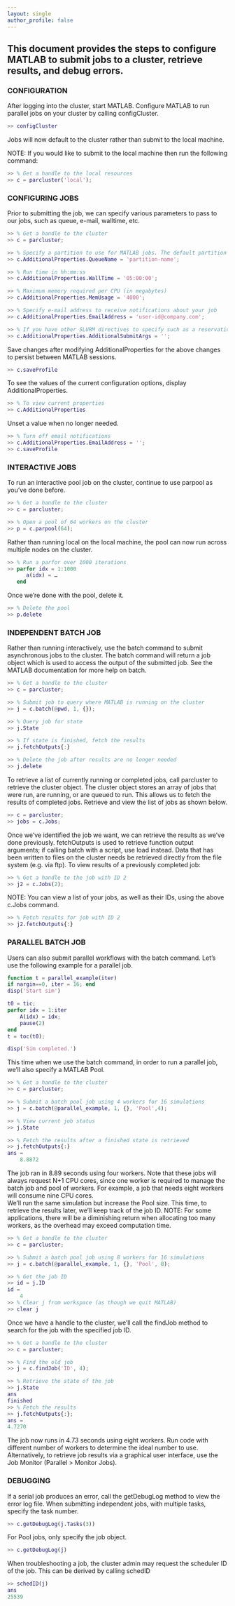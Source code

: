 ```yaml
---
layout: single
author_profile: false
---
```


## This document provides the steps to configure MATLAB to submit jobs to a cluster, retrieve results, and debug errors.

### CONFIGURATION    
After logging into the cluster, start MATLAB.  Configure MATLAB to run parallel jobs on your cluster by calling configCluster.
```Matlab
>> configCluster
```
Jobs will now default to the cluster rather than submit to the local machine.

NOTE: If you would like to submit to the local machine then run the following command:
```Matlab
>> % Get a handle to the local resources
>> c = parcluster('local');
```

### CONFIGURING JOBS    
Prior to submitting the job, we can specify various parameters to pass to our jobs, such as queue, e-mail, walltime, etc. 
```Matlab
>> % Get a handle to the cluster
>> c = parcluster;

>> % Specify a partition to use for MATLAB jobs. The default partition is batch.			
>> c.AdditionalProperties.QueueName = 'partition-name';

>> % Run time in hh:mm:ss
>> c.AdditionalProperties.WallTime = '05:00:00';

>> % Maximum memory required per CPU (in megabytes)
>> c.AdditionalProperties.MemUsage = '4000';

>> % Specify e-mail address to receive notifications about your job
>> c.AdditionalProperties.EmailAddress = 'user-id@company.com';

>> % If you have other SLURM directives to specify such as a reservation, use the command below:
>> c.AdditionalProperties.AdditionalSubmitArgs = '';
```

Save changes after modifying AdditionalProperties for the above changes to persist between MATLAB sessions.
```Matlab
>> c.saveProfile
```

To see the values of the current configuration options, display AdditionalProperties.

```Matlab
>> % To view current properties
>> c.AdditionalProperties
```

Unset a value when no longer needed.
```Matlab
>> % Turn off email notifications 
>> c.AdditionalProperties.EmailAddress = '';
>> c.saveProfile
```

### INTERACTIVE JOBS    
To run an interactive pool job on the cluster, continue to use parpool as you’ve done before.
```Matlab
>> % Get a handle to the cluster
>> c = parcluster;

>> % Open a pool of 64 workers on the cluster
>> p = c.parpool(64);
```

Rather than running local on the local machine, the pool can now run across multiple nodes on the cluster.

```Matlab
>> % Run a parfor over 1000 iterations
>> parfor idx = 1:1000
      a(idx) = …
   end
```

Once we’re done with the pool, delete it.

```Matlab
>> % Delete the pool
>> p.delete
```

### INDEPENDENT BATCH JOB    
Rather than running interactively, use the batch command to submit asynchronous jobs to the cluster.  The batch command will return a job object which is used to access the output of the submitted job.  See the MATLAB documentation for more help on batch.
```Matlab
>> % Get a handle to the cluster
>> c = parcluster;

>> % Submit job to query where MATLAB is running on the cluster
>> j = c.batch(@pwd, 1, {});

>> % Query job for state
>> j.State

>> % If state is finished, fetch the results
>> j.fetchOutputs{:}

>> % Delete the job after results are no longer needed
>> j.delete
```

To retrieve a list of currently running or completed jobs, call parcluster to retrieve the cluster object.  The cluster object stores an array of jobs that were run, are running, or are queued to run.  This allows us to fetch the results of completed jobs.  Retrieve and view the list of jobs as shown below.
```Matlab
>> c = parcluster;
>> jobs = c.Jobs;
```

Once we’ve identified the job we want, we can retrieve the results as we’ve done previously. 
fetchOutputs is used to retrieve function output arguments; if calling batch with a script, use load instead.   Data that has been written to files on the cluster needs be retrieved directly from the file system (e.g. via ftp).
To view results of a previously completed job:
```Matlab
>> % Get a handle to the job with ID 2
>> j2 = c.Jobs(2);
```

NOTE: You can view a list of your jobs, as well as their IDs, using the above c.Jobs command.  
```Matlab
>> % Fetch results for job with ID 2
>> j2.fetchOutputs{:}
```

### PARALLEL BATCH JOB    
Users can also submit parallel workflows with the batch command.  Let’s use the following example for a parallel job.   
 
```Matlab
function t = parallel_example(iter)
if nargin==0, iter = 16; end
disp('Start sim')

t0 = tic;
parfor idx = 1:iter
    A(idx) = idx;
    pause(2)
end
t = toc(t0);

disp('Sim completed.')
```    

This time when we use the batch command, in order to run a parallel job, we’ll also specify a MATLAB Pool.    
```Matlab
>> % Get a handle to the cluster
>> c = parcluster;

>> % Submit a batch pool job using 4 workers for 16 simulations
>> j = c.batch(@parallel_example, 1, {}, 'Pool',4);

>> % View current job status
>> j.State

>> % Fetch the results after a finished state is retrieved
>> j.fetchOutputs{:}
ans = 
	8.8872
```

The job ran in 8.89 seconds using four workers.  Note that these jobs will always request N+1 CPU cores, since one worker is required to manage the batch job and pool of workers.   For example, a job that needs eight workers will consume nine CPU cores.  	
We’ll run the same simulation but increase the Pool size.  This time, to retrieve the results later, we’ll keep track of the job ID.
NOTE: For some applications, there will be a diminishing return when allocating too many workers, as the overhead may exceed computation time.    
```Matlab
>> % Get a handle to the cluster
>> c = parcluster;

>> % Submit a batch pool job using 8 workers for 16 simulations
>> j = c.batch(@parallel_example, 1, {}, 'Pool', 8);

>> % Get the job ID
>> id = j.ID
id =
	4
>> % Clear j from workspace (as though we quit MATLAB)
>> clear j
```

Once we have a handle to the cluster, we’ll call the findJob method to search for the job with the specified job ID.   
```Matlab
>> % Get a handle to the cluster
>> c = parcluster;

>> % Find the old job
>> j = c.findJob('ID', 4);

>> % Retrieve the state of the job
>> j.State
ans
finished
>> % Fetch the results
>> j.fetchOutputs{:};
ans = 
4.7270
```

The job now runs in 4.73 seconds using eight workers.  Run code with different number of workers to determine the ideal number to use.
Alternatively, to retrieve job results via a graphical user interface, use the Job Monitor (Parallel > Monitor Jobs).
 


### DEBUGGING    
If a serial job produces an error, call the getDebugLog method to view the error log file.  When submitting independent jobs, with multiple tasks, specify the task number.  
```Matlab
>> c.getDebugLog(j.Tasks(3))
```

For Pool jobs, only specify the job object.
```Matlab
>> c.getDebugLog(j)
```

When troubleshooting a job, the cluster admin may request the scheduler ID of the job.  This can be derived by calling schedID
```Matlab
>> schedID(j)
ans
25539
```
